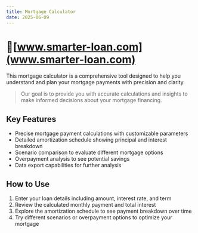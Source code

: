 ```yaml
---
title: Mortgage Calculator
date: 2025-06-09
---
```


# 🧮[www.smarter-loan.com](www.smarter-loan.com)

This mortgage calculator is a comprehensive tool designed to help you understand and plan your mortgage payments with precision and clarity.

> Our goal is to provide you with accurate calculations and insights to make informed decisions about your mortgage financing.

## Key Features
- Precise mortgage payment calculations with customizable parameters
- Detailed amortization schedule showing principal and interest breakdown
- Scenario comparison to evaluate different mortgage options
- Overpayment analysis to see potential savings
- Data export capabilities for further analysis

## How to Use
1. Enter your loan details including amount, interest rate, and term
2. Review the calculated monthly payment and total interest
3. Explore the amortization schedule to see payment breakdown over time
4. Try different scenarios or overpayment options to optimize your mortgage
